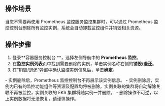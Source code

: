 ## 操作场景

当您不需要再使用 Prometheus 监控服务监控集群时，可以通过 Prometheus 监控控制台删除所有监控实例，系统会自动卸载监控组件并销毁相关资源。



## 操作步骤

1. 登录**容器服务控制台 **，选择左侧导航中的 **Prometheus 监控**。
2. 在**监控实例列表**页中找到需要删除的实例，单击实例名称右侧的**销毁/退还**。
3. 在“销毁/退还”弹窗中确认监控实例信息后，单击**确定**。
<dx-alert infotype="explain" title=" ">
- 实例删除后，Prometheus 监控控制台不再展示该实例信息。
- 实例删除后，实例内已有的监控功能组件等资源及配置均将被删除，实例关联的集群将自动解除关联不再被监控，实例关联的 EKS 集群将随实例一并删除。
- 删除操作不可逆，以上实例数据将无法恢复，请谨慎操作。
</dx-alert>



